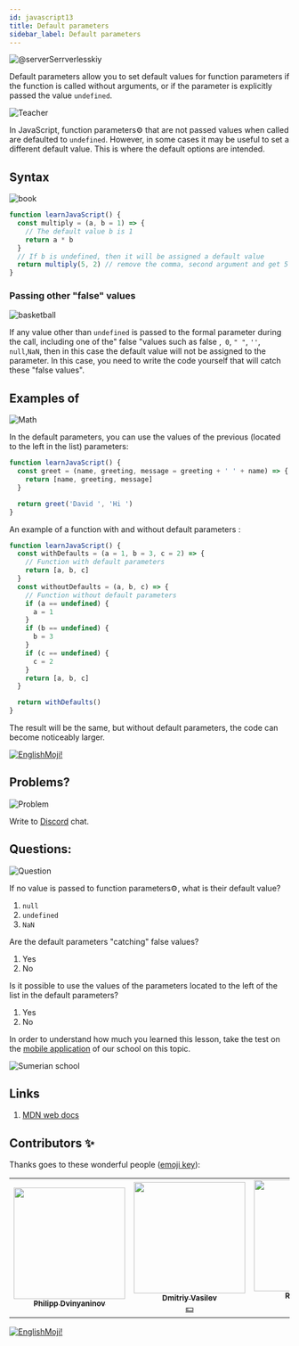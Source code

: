 ```yaml
---
id: javascript13
title: Default parameters
sidebar_label: Default parameters
---
```


![@serverSerrverlesskiy](/img/javascript/headers/25.jpg)

Default parameters allow you to set default values for function parameters if the function is called without arguments, or if the parameter is explicitly passed the value `undefined`.

![Teacher](https://media.giphy.com/media/3ohc10nduj1irsuzgA/giphy.gif)

In JavaScript, function parameters⚙️ that are not passed values when called are defaulted to `undefined`. However, in some cases it may be useful to set a different default value. This is where the default options are intended.

## Syntax

![book](https://media.giphy.com/media/l0HlOBZcl7sbV6LnO/giphy.gif)

```jsx live
function learnJavaScript() {
  const multiply = (a, b = 1) => {
    // The default value b is 1
    return a * b
  }
  // If b is undefined, then it will be assigned a default value
  return multiply(5, 2) // remove the comma, second argument and get 5 + 1
}
```

### Passing other "false" values

![basketball](https://media.giphy.com/media/3oEdv5e5Zd2gsczAhG/giphy.gif)

If any value other than `undefined` is passed to the formal parameter during the call, including one of the" false "values such as false ,` 0`, `" "`, `''`, `null`,`NaN`, then in this case the default value will not be assigned to the parameter. In this case, you need to write the code yourself that will catch these "false values".

## Examples of

![Math](https://media.giphy.com/media/xT1Ra5h24Eliux3UVq/giphy.gif)

In the default parameters, you can use the values of the previous (located to the left in the list) parameters:

```jsx live
function learnJavaScript() {
  const greet = (name, greeting, message = greeting + ' ' + name) => {
    return [name, greeting, message]
  }

  return greet('David ', 'Hi ')
}
```

An example of a function with and without default parameters :

```jsx live
function learnJavaScript() {
  const withDefaults = (a = 1, b = 3, c = 2) => {
    // Function with default parameters
    return [a, b, c]
  }
  const withoutDefaults = (a, b, c) => {
    // Function without default parameters
    if (a == undefined) {
      a = 1
    }
    if (b == undefined) {
      b = 3
    }
    if (c == undefined) {
      c = 2
    }
    return [a, b, c]
  }

  return withDefaults()
}
```

The result will be the same, but without default parameters, the code can become noticeably larger.

 [![EnglishMoji!](/img/logo/englishmoji.png)](https://apps.apple.com/kz/app/englishmoji/id6450254885)

## Problems?

![Problem](https://media.giphy.com/media/xTiTnGeUsWOEwsGoG4/giphy.gif)

Write to [Discord](https://discord.gg/6GDAfXn) chat.

## Questions:

![Question](https://media.giphy.com/media/l0HlRnAWXxn0MhKLK/giphy.gif)

If no value is passed to function parameters⚙️, what is their default value?

1. `null`
2. `undefined`
3. `NaN`

Are the default parameters "catching" false values?

1. Yes
2. No

Is it possible to use the values of the parameters located to the left of the list in the default parameters?

1. Yes
2. No

In order to understand how much you learned this lesson, take the test on the [mobile application](http://onelink.to/njhc95) of our school on this topic.

![Sumerian school](/img/app.jpg)

## Links

1.  [MDN web docs](https://developer.mozilla.org/en/docs/Web/JavaScript/Reference/Functions/Default_parameters)

## Contributors ✨

Thanks goes to these wonderful people ([emoji key](https://allcontributors.org/docs/en/emoji-key)):

<!-- ALL-CONTRIBUTORS-LIST:START - Do not remove or modify this section -->
<!-- prettier-ignore-start -->
<!-- markdownlint-disable -->
<table>
  <tr>
    <td align="center"><a href="https://github.com/FELiX-RN"><img src="https://avatars0.githubusercontent.com/u/72006627?v=4?s=200" width="200px;" alt=""/><br /><sub><b>Philipp Dvinyaninov</b></sub></a><br /><a href="https://github.com/gHashTag/react-native-village/commits?author=FELiX-RN" title="Documentation">  </a></td>
    <td align="center"><a href="https://fullstackserverless.github.io/"><img src="https://avatars0.githubusercontent.com/u/6774813?v=4?s=200" width="200px;" alt=""/><br /><sub><b>Dmitriy Vasilev</b></sub></a><br /><a href="#financial-gHashTag" title="Financial">💵</a></td>
    <td align="center"><a href="https://github.com/Resoner2005"><img src="https://avatars1.githubusercontent.com/u/75675814?v=4?s=200" width="200px;" alt=""/><br /><sub><b>Resoner2005</b></sub></a><br /><a href="https://github.com/gHashTag/react-native-village/issues?q=author%3AResoner2005" title="Bug reports">🐛 🎨 🖋</a></td>
    <td align="center"><a href="https://github.com/Navernoss"><img src="https://avatars0.githubusercontent.com/u/75784137?v=4?s=200" width="200px;" alt=""/><br /><sub><b>Navernoss</b></sub></a><br /><a href="#content-Navernoss" title="Content">🖋 🐛 🎨 </a></td>
  </tr>
  
</table>

<!-- markdownlint-restore -->
<!-- prettier-ignore-end -->

<!-- ALL-CONTRIBUTORS-LIST:END -->

[![EnglishMoji!](/img/logo/englishmoji.png)](https://apps.apple.com/kz/app/englishmoji/id6450254885)
